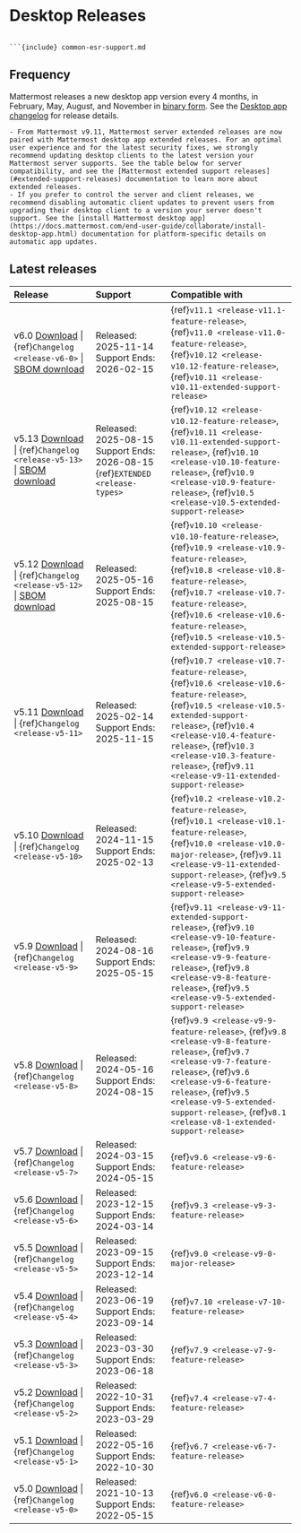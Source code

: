 # Desktop Releases

```{include} ../_static/badges/allplans-cloud-selfhosted.md
```

```{Important}
```{include} common-esr-support.md
```

## Frequency

Mattermost releases a new desktop app version every 4 months, in February, May, August, and November in [binary form](https://docs.mattermost.com/end-user-guide/collaborate/install-desktop-app.html). See the [Desktop app changelog](/product-overview/desktop-app-changelog) for release details.


```{Important}
- From Mattermost v9.11, Mattermost server extended releases are now paired with Mattermost desktop app extended releases. For an optimal user experience and for the latest security fixes, we strongly recommend updating desktop clients to the latest version your Mattermost server supports. See the table below for server compatibility, and see the [Mattermost extended support releases](#extended-support-releases) documentation to learn more about extended releases.
- If you prefer to control the server and client releases, we recommend disabling automatic client updates to prevent users from upgrading their desktop client to a version your server doesn't support. See the [install Mattermost desktop app](https://docs.mattermost.com/end-user-guide/collaborate/install-desktop-app.html) documentation for platform-specific details on automatic app updates.
```

## Latest releases

| **Release** | **Support** | **Compatible with** |
|:---|:---|:---|
| v6.0 [Download](https://github.com/mattermost/desktop/releases/tag/v6.0.0) \| {ref}`Changelog <release-v6-0>` \| [SBOM download](https://github.com/mattermost/desktop/releases/download/v6.0.0/sbom-desktop-v6.0.0.json) | Released: 2025-11-14<br/>Support Ends: 2026-02-15 | {ref}`v11.1 <release-v11.1-feature-release>`, {ref}`v11.0 <release-v11.0-feature-release>`, {ref}`v10.12 <release-v10.12-feature-release>`, {ref}`v10.11 <release-v10.11-extended-support-release>` |
| v5.13 [Download](https://github.com/mattermost/desktop/releases/tag/v5.13.1) \| {ref}`Changelog <release-v5-13>` \| [SBOM download](https://github.com/mattermost/desktop/releases/download/v5.13.1/sbom-desktop-v5.13.1.json) | Released: 2025-08-15<br/>Support Ends: 2026-08-15 {ref}`EXTENDED <release-types>` | {ref}`v10.12 <release-v10.12-feature-release>`, {ref}`v10.11 <release-v10.11-extended-support-release>`, {ref}`v10.10 <release-v10.10-feature-release>`, {ref}`v10.9 <release-v10.9-feature-release>`, {ref}`v10.5 <release-v10.5-extended-support-release>` |
| v5.12 [Download](https://github.com/mattermost/desktop/releases/tag/v5.12.1) \| {ref}`Changelog <release-v5-12>` \| [SBOM download](https://github.com/mattermost/desktop/releases/download/v5.12.1/sbom-desktop-v5.12.1.json) | Released: 2025-05-16<br/>Support Ends: 2025-08-15 | {ref}`v10.10 <release-v10.10-feature-release>`, {ref}`v10.9 <release-v10.9-feature-release>`, {ref}`v10.8 <release-v10.8-feature-release>`, {ref}`v10.7 <release-v10.7-feature-release>`, {ref}`v10.6 <release-v10.6-feature-release>`, {ref}`v10.5 <release-v10.5-extended-support-release>` |
| v5.11 [Download](https://github.com/mattermost/desktop/releases/tag/v5.11.3) \| {ref}`Changelog <release-v5-11>` | Released: 2025-02-14<br/>Support Ends: 2025-11-15 | {ref}`v10.7 <release-v10.7-feature-release>`, {ref}`v10.6 <release-v10.6-feature-release>`, {ref}`v10.5 <release-v10.5-extended-support-release>`, {ref}`v10.4 <release-v10.4-feature-release>`, {ref}`v10.3 <release-v10.3-feature-release>`, {ref}`v9.11 <release-v9-11-extended-support-release>` |
| v5.10 [Download](https://github.com/mattermost/desktop/releases/tag/v5.10.2) \| {ref}`Changelog <release-v5-10>` | Released: 2024-11-15<br/>Support Ends: 2025-02-13 | {ref}`v10.2 <release-v10.2-feature-release>`, {ref}`v10.1 <release-v10.1-feature-release>`, {ref}`v10.0 <release-v10.0-major-release>`, {ref}`v9.11 <release-v9-11-extended-support-release>`, {ref}`v9.5 <release-v9-5-extended-support-release>` |
| v5.9 [Download](https://github.com/mattermost/desktop/releases/tag/v5.9.2) \| {ref}`Changelog <release-v5-9>` | Released: 2024-08-16<br/>Support Ends: 2025-05-15 | {ref}`v9.11 <release-v9-11-extended-support-release>`, {ref}`v9.10 <release-v9-10-feature-release>`, {ref}`v9.9 <release-v9-9-feature-release>`, {ref}`v9.8 <release-v9-8-feature-release>`, {ref}`v9.5 <release-v9-5-extended-support-release>` |
| v5.8 [Download](https://github.com/mattermost/desktop/releases/tag/v5.8.0) \| {ref}`Changelog <release-v5-8>` | Released: 2024-05-16<br/>Support Ends: 2024-08-15 | {ref}`v9.9 <release-v9-9-feature-release>`, {ref}`v9.8 <release-v9-8-feature-release>`, {ref}`v9.7 <release-v9-7-feature-release>`, {ref}`v9.6 <release-v9-6-feature-release>`, {ref}`v9.5 <release-v9-5-extended-support-release>`, {ref}`v8.1 <release-v8-1-extended-support-release>` |
| v5.7 [Download](https://github.com/mattermost/desktop/releases/tag/v5.7.0) \| {ref}`Changelog <release-v5-7>` | Released: 2024-03-15<br/>Support Ends: 2024-05-15 | {ref}`v9.6 <release-v9-6-feature-release>` |
| v5.6 [Download](https://github.com/mattermost/desktop/releases/tag/v5.6.0) \| {ref}`Changelog <release-v5-6>` | Released: 2023-12-15<br/>Support Ends: 2024-03-14 | {ref}`v9.3 <release-v9-3-feature-release>` |
| v5.5 [Download](https://github.com/mattermost/desktop/releases/tag/v5.5.1) \| {ref}`Changelog <release-v5-5>` | Released: 2023-09-15<br/>Support Ends: 2023-12-14 | {ref}`v9.0 <release-v9-0-major-release>` |
| v5.4 [Download](https://github.com/mattermost/desktop/releases/tag/v5.4.0) \| {ref}`Changelog <release-v5-4>` | Released: 2023-06-19<br/>Support Ends: 2023-09-14 | {ref}`v7.10 <release-v7-10-feature-release>` |
| v5.3 [Download](https://github.com/mattermost/desktop/releases/tag/v5.3.1) \| {ref}`Changelog <release-v5-3>` | Released: 2023-03-30<br/>Support Ends: 2023-06-18 | {ref}`v7.9 <release-v7-9-feature-release>` |
| v5.2 [Download](https://github.com/mattermost/desktop/releases/tag/v5.2.2) \| {ref}`Changelog <release-v5-2>` | Released: 2022-10-31<br/>Support Ends: 2023-03-29 | {ref}`v7.4 <release-v7-4-feature-release>` |
| v5.1 [Download](https://github.com/mattermost/desktop/releases/tag/v5.1.1) \| {ref}`Changelog <release-v5-1>` | Released: 2022-05-16<br/>Support Ends: 2022-10-30 | {ref}`v6.7 <release-v6-7-feature-release>` |
| v5.0 [Download](https://github.com/mattermost/desktop/releases/tag/v5.0.4) \| {ref}`Changelog <release-v5-0>` | Released: 2021-10-13<br/>Support Ends: 2022-05-15 | {ref}`v6.0 <release-v6-0-feature-release>` |
